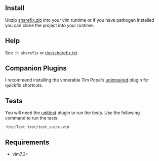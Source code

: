 ## Install

Unzip
[sharefix.zip](http://www.vim.org/scripts/script.php?script_id=4098)
into your vim runtime or if you have pathogen installed you can clone
the project into your runtime.

## Help

See `:h sharefix` or
[doc/sharefix.txt](https://github.com/samiconductor/vim-sharefix/blob/master/doc/sharefix.txt)

## Companion Plugins

I recommend installing the vimerable Tim Pope's
[unimpaired](https://github.com/tpope/vim-unimpaired) plugin for
quickfix shortcuts.

## Tests

You will need the
[unittest](https://github.com/h1mesuke/vim-unittest) plugin to run
the tests. Use the following command to run the tests:

`:UnitTest test/test_suite.vim`

## Requirements

* vim7.3+
